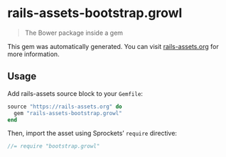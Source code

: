 # rails-assets-bootstrap.growl

> The Bower package inside a gem

This gem was automatically generated. You can visit [rails-assets.org](https://rails-assets.org) for more information.

## Usage

Add rails-assets source block to your `Gemfile`:

```ruby
source "https://rails-assets.org" do
  gem "rails-assets-bootstrap.growl"
end

```

Then, import the asset using Sprockets’ `require` directive:

```js
//= require "bootstrap.growl"
```
